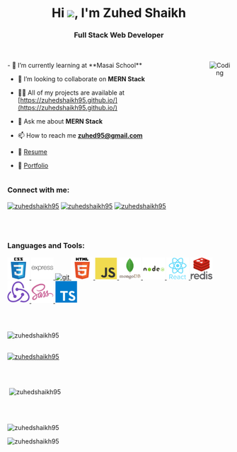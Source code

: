 <h1 align="center">Hi <img src="https://media.tenor.com/Wx9IEmZZXSoAAAAj/hi.gif" width="40" />, I'm Zuhed Shaikh</h1>
<h3 align="center">Full Stack Web Developer</h3>

<br />
<br />

<div style="display: flex; justify-content: space-between;">
<div>
- 🌱 I’m currently learning at **Masai School**

- 👯 I’m looking to collaborate on **MERN Stack**

- 👨‍💻 All of my projects are available at [https://zuhedshaikh95.github.io/](https://zuhedshaikh95.github.io/)

- 💬 Ask me about **MERN Stack**

- 📫 How to reach me **<a href="mailto:zuhed95@gmail.com">zuhed95@gmail.com</a>**

- 📄 <a href="https://drive.google.com/file/d/1DE_dW_D0oCdBRi9u2jzJZzLicqwiXOes/view?usp=sharing](https://drive.google.com/file/d/1DE_dW_D0oCdBRi9u2jzJZzLicqwiXOes/view?usp=sharing" target="_blank" rel="noopener noreferrer">Resume</a>

- 💼 <a href="https://zuhedshaikh95.github.io/" target="_blank" rel="noopener noreferrer">Portfolio</a>
</div>
<div>
<img width="400" style="text-align: center;" alt="Coding" src="https://cdn.dribbble.com/users/1162077/screenshots/3848914/programmer.gif" />
</div>
</div>


<h3 align="left">Connect with me:</h3>
<p align="left">
<a href="https://dev.to/zuhedshaikh95" target="blank"><img align="center" src="https://raw.githubusercontent.com/rahuldkjain/github-profile-readme-generator/master/src/images/icons/Social/devto.svg" alt="zuhedshaikh95" height="30" width="40" /></a>
<a href="https://linkedin.com/in/zuhedshaikh95" target="blank"><img align="center" src="https://raw.githubusercontent.com/rahuldkjain/github-profile-readme-generator/master/src/images/icons/Social/linked-in-alt.svg" alt="zuhedshaikh95" height="30" width="40" /></a>
<a href="https://www.leetcode.com/zuhedshaikh95" target="blank"><img align="center" src="https://raw.githubusercontent.com/rahuldkjain/github-profile-readme-generator/master/src/images/icons/Social/leet-code.svg" alt="zuhedshaikh95" height="30" width="40" /></a>
</p>

<br />
<br />


<h3 align="left">Languages and Tools:</h3>
<p align="left">  <a href="https://www.w3schools.com/css/" target="_blank" rel="noreferrer"> <img src="https://raw.githubusercontent.com/devicons/devicon/master/icons/css3/css3-original-wordmark.svg" alt="css3" width="50" height="50"/> </a> <a href="https://expressjs.com" target="_blank" rel="noreferrer"> <img src="https://raw.githubusercontent.com/devicons/devicon/master/icons/express/express-original-wordmark.svg" alt="express" width="50" height="50"/> </a> <a href="https://git-scm.com/" target="_blank" rel="noreferrer"> <img src="https://www.vectorlogo.zone/logos/git-scm/git-scm-icon.svg" alt="git" width="50" height="50"/> </a> <a href="https://www.w3.org/html/" target="_blank" rel="noreferrer"> <img src="https://raw.githubusercontent.com/devicons/devicon/master/icons/html5/html5-original-wordmark.svg" alt="html5" width="50" height="50"/> </a> <a href="https://developer.mozilla.org/en-US/docs/Web/JavaScript" target="_blank" rel="noreferrer"> <img src="https://raw.githubusercontent.com/devicons/devicon/master/icons/javascript/javascript-original.svg" alt="javascript" width="50" height="50"/> </a> <a href="https://www.mongodb.com/" target="_blank" rel="noreferrer"> <img src="https://raw.githubusercontent.com/devicons/devicon/master/icons/mongodb/mongodb-original-wordmark.svg" alt="mongodb" width="50" height="50"/> </a> <a href="https://nodejs.org" target="_blank" rel="noreferrer"> <img src="https://raw.githubusercontent.com/devicons/devicon/master/icons/nodejs/nodejs-original-wordmark.svg" alt="nodejs" width="50" height="50"/> </a> <a href="https://reactjs.org/" target="_blank" rel="noreferrer"> <img src="https://raw.githubusercontent.com/devicons/devicon/master/icons/react/react-original-wordmark.svg" alt="react" width="50" height="50"/> </a> <a href="https://redis.io" target="_blank" rel="noreferrer"> <img src="https://raw.githubusercontent.com/devicons/devicon/master/icons/redis/redis-original-wordmark.svg" alt="redis" width="50" height="50"/> </a> <a href="https://redux.js.org" target="_blank" rel="noreferrer"> <img src="https://raw.githubusercontent.com/devicons/devicon/master/icons/redux/redux-original.svg" alt="redux" width="50" height="50"/> </a> <a href="https://sass-lang.com" target="_blank" rel="noreferrer"> <img src="https://raw.githubusercontent.com/devicons/devicon/master/icons/sass/sass-original.svg" alt="sass" width="50" height="50"/> </a> <a href="https://www.typescriptlang.org/" target="_blank" rel="noreferrer"> <img src="https://raw.githubusercontent.com/devicons/devicon/master/icons/typescript/typescript-original.svg" alt="typescript" width="50" height="50"/> </a> </p>

<br />
<br />

<p><img align="left" src="https://github-readme-stats.vercel.app/api/top-langs?username=zuhedshaikh95&show_icons=true&locale=en&layout=compact" alt="zuhedshaikh95" /></p>

<br />
<br />

<p align="left"> <a href="https://github.com/ryo-ma/github-profile-trophy"><img src="https://github-profile-trophy.vercel.app/?username=zuhedshaikh95" alt="zuhedshaikh95" /></a> </p>

<br />
<br />

<p>&nbsp;<img align="center" src="https://github-readme-stats.vercel.app/api?username=zuhedshaikh95&show_icons=true&locale=en" alt="zuhedshaikh95" /></p>

<br />
<br />

<p><img align="center" src="https://github-readme-streak-stats.herokuapp.com/?user=zuhedshaikh95&" alt="zuhedshaikh95" /></p>

<p align="left"> <img src="https://komarev.com/ghpvc/?username=zuhedshaikh95&label=Profile%20views&color=0e75b6&style=flat" alt="zuhedshaikh95" /> </p>
